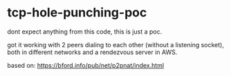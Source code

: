 # tcp-hole-punching-poc
dont expect anything from this code, this is just a poc.

got it working with 2 peers dialing to each other (without a listening socket), both in different networks and a rendezvous server in AWS.

based on: https://bford.info/pub/net/p2pnat/index.html

